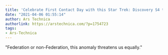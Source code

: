 ```yaml
---
title: 'Celebrate First Contact Day with this Star Trek: Discovery S4 trailer'
date: "2021-04-06 01:55:14"
author: Ars Technica
authorlink: https://arstechnica.com/?p=1754723
tags:
- Ars-Technica
---
```

"Federation or non-Federation, this anomaly threatens us equally."